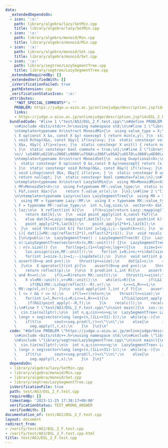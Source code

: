 ```yaml
---
data:
  _extendedDependsOn:
  - icon: ':x:'
    path: library/algebra/lazy/SetMin.cpp
    title: library/algebra/lazy/SetMin.cpp
  - icon: ':x:'
    path: library/algebra/monoid/Min.cpp
    title: library/algebra/monoid/Min.cpp
  - icon: ':x:'
    path: library/algebra/monoid/Set.cpp
    title: library/algebra/monoid/Set.cpp
  - icon: ':x:'
    path: library/segtree/LazySegmentTree.cpp
    title: library/segtree/LazySegmentTree.cpp
  _extendedRequiredBy: []
  _extendedVerifiedWith: []
  _isVerificationFailed: true
  _pathExtension: cpp
  _verificationStatusIcon: ':x:'
  attributes:
    '*NOT_SPECIAL_COMMENTS*': ''
    PROBLEM: https://judge.u-aizu.ac.jp/onlinejudge/description.jsp?id=DSL_2_F
    links:
    - https://judge.u-aizu.ac.jp/onlinejudge/description.jsp?id=DSL_2_F
  bundledCode: "#line 1 \"test/AOJ/DSL_2_F.test.cpp\"\n#define PROBLEM \"https://judge.u-aizu.ac.jp/onlinejudge/description.jsp?id=DSL_2_F\"\
    \n#include <bits/stdc++.h>\nusing namespace std;\n\n#line 1 \"library/algebra/monoid/Min.cpp\"\
    \ntemplate<typename X>\nstruct MonoidMin{\n  using value_type = X;\n  static constexpr\
    \ X op(const X &x, const X &y) noexcept { return min(x,y); }\n  static constexpr\
    \ void Rchop(X&x, const X&y){ if(x>y)x=y; }\n  static constexpr void Lchop(const\
    \ X&x, X&y){ if(y>x)y=x; }\n  static constexpr X unit() { return numeric_limits<X>::max()/2;\
    \ }\n  static constexpr bool commute = true;\n};\n#line 2 \"library/algebra/monoid/Set.cpp\"\
    \n// \u5408\u6210\u306E\u9806\u756A\u306F\u95A2\u6570\u3068\u4E00\u7DD2\u3060\u3088\
    \ntemplate<typename X>\nstruct MonoidSet{\n  using O=optional<X>;\n  using value_type=O;\n\
    \  static constexpr O op(const O &x,const O &y)noexcept{ return (x.has_value()?x:y);\
    \ }\n  static constexpr void Rchop(O&x, const O&y){ if(!x)x=y; }\n  static constexpr\
    \ void Lchop(const O&x, O&y){ if(x)y=x; } \n  static constexpr O unit()noexcept{\
    \ return nullopt; }\n  static constexpr bool commute=false;\n};\n#line 4 \"library/algebra/lazy/SetMin.cpp\"\
    \ntemplate<typename X>\nstruct LazySetMin{\n  using MX=MonoidMin<X>;\n  using\
    \ MF=MonoidSet<X>;\n  using F=typename MF::value_type;\n  static constexpr X mapping(const\
    \ F&f,const X&x){\n    return f.value_or(x);\n  }\n};\n#line 2 \"library/segtree/LazySegmentTree.cpp\"\
    \n\ntemplate<typename Lazy>\nclass LazySegmentTree{\n  using MX = typename Lazy::MX;\n\
    \  using MF = typename Lazy::MF;\n  using X = typename MX::value_type;\n  using\
    \ F = typename MF::value_type;\n  int n,log,size;\n  vector<X> dat;\n  vector<F>\
    \ laz;\n\n  X reflect(int k){\n    if(k<size)return Lazy::mapping(laz[k],dat[k]);\n\
    \    return dat[k];\n  }\n  void point_apply(int k,const F&f){\n    if(k<size)MF::Lchop(f,laz[k]);\n\
    \    else dat[k]=Lazy::mapping(f,dat[k]);\n  }\n  void push(int k){\n    dat[k]=reflect(k);\n\
    \    point_apply(2*k,laz[k]);\n    point_apply(2*k+1,laz[k]);\n    laz[k]=MF::unit();\n\
    \  }\n  void thrust(int k){ for(int i=log;i;i--)push(k>>i); }\n  void update(int\
    \ i){ dat[i]=MX::op(reflect(2*i),reflect(2*i+1)); }\n  void recalc(int k){ while(k>>=1)update(k);\
    \ }\n\npublic:\n  LazySegmentTree() : LazySegmentTree(0) {}\n  LazySegmentTree(int\
    \ n):LazySegmentTree(vector<X>(n,MX::unit())) {}\n  LazySegmentTree(const vector<X>&v)\
    \ : n(v.size()) {\n    for(log=1;(1<<log)<n;log++){}\n    size=1<<log;\n    dat.assign(size<<1,MX::unit());\n\
    \    laz.assign(size,MF::unit());\n    for(int i=0;i<n;++i)dat[size+i]=v[i];\n\
    \    for(int i=size-1;i>=1;--i)update(i);\n  }\n\n  void set(int p,X x){\n   \
    \ assert(0<=p and p<n);\n    thrust(p+=size);\n    dat[p]=x;\n    recalc(p);\n\
    \  }\n\n  X operator[](int p){\n    assert(0<=p and p<n);\n    thrust(p+=size);\n\
    \    return reflect(p);\n  }\n\n  X prod(int L,int R){\n    assert(0<=L and L<=R\
    \ and R<=n);\n    if(L==R)return MX::unit();\n    thrust(L+=size);\n    thrust((R+=size-1)++);\n\
    \    X vl=MX::unit(),vr=MX::unit();\n    while(L<R){\n      if(L&1)MX::Rchop(vl,reflect(L++));\n\
    \      if(R&1)MX::Lchop(reflect(--R),vr);\n      L>>=1,R>>=1;\n    }\n    return\
    \ MX::op(vl,vr);\n  }\n\n  void apply(int l,int r,F f){\n    assert(0 <= l &&\
    \ l <= r && r <= n);\n    if(l==r)return;\n    thrust(l+=size);\n    thrust(r+=size-1);\n\
    \    for(int L=l,R=r+1;L<R;L>>=1,R>>=1){\n      if(L&1)point_apply(L++,f);\n \
    \     if(R&1)point_apply(--R,f);\n    }\n    recalc(l);\n    recalc(r);\n  }\n\
    };\n#line 7 \"test/AOJ/DSL_2_F.test.cpp\"\n\nint main(){\n  ios::sync_with_stdio(false);\n\
    \  cin.tie(nullptr);\n\n  int n,q;cin>>n>>q;\n  LazySegmentTree< LazySetMin<long\
    \ long> > seg(vector<long long>(n,(1LL<<31)-1));\n  while(q--){\n    int t,l,r;cin>>t>>l>>r;r++;\n\
    \    if(t)\n      cout<<seg.prod(l,r)<<\"\\n\";\n    else{\n      int x;cin>>x;\n\
    \      seg.apply(l,r,x);\n    }\n  }\n}\n"
  code: "#define PROBLEM \"https://judge.u-aizu.ac.jp/onlinejudge/description.jsp?id=DSL_2_F\"\
    \n#include <bits/stdc++.h>\nusing namespace std;\n\n#include \"library/algebra/lazy/SetMin.cpp\"\
    \n#include \"library/segtree/LazySegmentTree.cpp\"\n\nint main(){\n  ios::sync_with_stdio(false);\n\
    \  cin.tie(nullptr);\n\n  int n,q;cin>>n>>q;\n  LazySegmentTree< LazySetMin<long\
    \ long> > seg(vector<long long>(n,(1LL<<31)-1));\n  while(q--){\n    int t,l,r;cin>>t>>l>>r;r++;\n\
    \    if(t)\n      cout<<seg.prod(l,r)<<\"\\n\";\n    else{\n      int x;cin>>x;\n\
    \      seg.apply(l,r,x);\n    }\n  }\n}"
  dependsOn:
  - library/algebra/lazy/SetMin.cpp
  - library/algebra/monoid/Min.cpp
  - library/algebra/monoid/Set.cpp
  - library/segtree/LazySegmentTree.cpp
  isVerificationFile: true
  path: test/AOJ/DSL_2_F.test.cpp
  requiredBy: []
  timestamp: '2023-11-25 17:38:17+09:00'
  verificationStatus: TEST_WRONG_ANSWER
  verifiedWith: []
documentation_of: test/AOJ/DSL_2_F.test.cpp
layout: document
redirect_from:
- /verify/test/AOJ/DSL_2_F.test.cpp
- /verify/test/AOJ/DSL_2_F.test.cpp.html
title: test/AOJ/DSL_2_F.test.cpp
---
```

